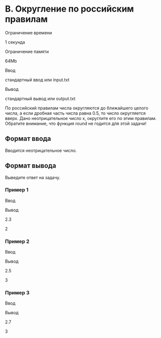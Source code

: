 B. Округление по российским правилам
====================================

Ограничение времени

1 секунда

Ограничение памяти

64Mb

Ввод

стандартный ввод или input.txt

Вывод

стандартный вывод или output.txt

По российский правилам числа округляются до ближайшего целого числа, а если дробная часть числа равна 0.5, то число округляется вверх. Дано неотрицательное число x, округлите его по этим правилам. Обратите внимание, что функция round не годится для этой задачи!

Формат ввода
------------

Вводится неотрицательное число.

Формат вывода
-------------

Выведите ответ на задачу.

### Пример 1

Ввод

Вывод

2.3

2

### Пример 2

Ввод

Вывод

2.5

3

### Пример 3

Ввод

Вывод

2.7

3